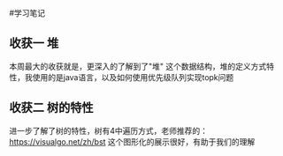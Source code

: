 #学习笔记

## 收获一 堆
本周最大的收获就是，更深入的了解到了"堆" 这个数据结构，堆的定义方式特性，我使用的是java语言，以及如何使用优先级队列实现topk问题


## 收获二 树的特性
进一步了解了树的特性，树有4中遍历方式，老师推荐的：https://visualgo.net/zh/bst 这个图形化的展示很好，有助于我们的理解





